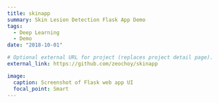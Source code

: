 ```yaml
---
title: skinapp
summary: Skin Lesion Detection Flask App Demo
tags:
  - Deep Learning
  - Demo
date: "2018-10-01"

# Optional external URL for project (replaces project detail page).
external_link: https://github.com/zeochoy/skinapp

image:
  caption: Screenshot of Flask web app UI
  focal_point: Smart
---
```

